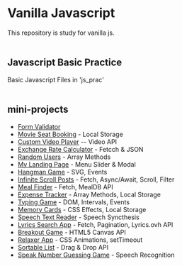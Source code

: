 # Vanilla Javascript
This repository is study for vanilla js.
<br>
<br>

## Javascript Basic Practice

Basic Javascript Files in 'js_prac'
<br>
<br>

## mini-projects

- [Form Validator](https://joonseongpark.github.io/vanilla_js/Form%20Validator "Link")
- [Movie Seat Booking](https://joonseongpark.github.io/vanilla_js/Movie%20Seat%20Booking "Link") - Local Storage
- [Custom Video Player](https://joonseongpark.github.io/vanilla_js/Custom%20Video%20Player "Link") -- Video API
- [Exchange Rate Calculator](https://joonseongpark.github.io/vanilla_js/Exchange%20Rate%20Calculator "Link") - Fetcch & JSON
- [Random Users](https://joonseongpark.github.io/vanilla_js/Random%20Users "Link") - Array Methods
- [My Landing Page](https://joonseongpark.github.io/vanilla_js/My%20Landing%20Page "Link") - Menu Slider & Modal
- [Hangman Game](https://joonseongpark.github.io/vanilla_js/Hangman%20Game "Link") - SVG, Events
- [Infinite Scroll Posts](https://joonseongpark.github.io/vanilla_js/Infinite%20Scroll%20Posts "Link") - Fetch, Async/Await, Scroll, Filter
- [Meal Finder](https://joonseongpark.github.io/vanilla_js/Meal%20Finder "Link") - Fetch, MealDB API
- [Expense Tracker](https://joonseongpark.github.io/vanilla_js/Expense%20Tracker "Link") - Array Methods, Local Storage
- [Typing Game](https://joonseongpark.github.io/vanilla_js/Typing%20Game "Link") - DOM, Intervals, Events
- [Memory Cards](https://joonseongpark.github.io/vanilla_js/Memory%20Cards "Link") - CSS Effects, Local Storage
- [Speech Text Reader](https://joonseongpark.github.io/vanilla_js/Speech%20Text%20Reader "Link") - Speech Syncthesis
- [Lyrics Search App](https://joonseongpark.github.io/vanilla_js/Lyrics%20Search%20App "Link") - Fetch, Pagination, Lyrics.ovh API
- [Breakout Game](https://joonseongpark.github.io/vanilla_js/Breakout%20Game "Link") - HTML5 Canvas API
- [Relaxer App](https://joonseongpark.github.io/vanilla_js/Relaxer%20App "Link") - CSS Animations, setTimeout
- [Sortable List](https://joonseongpark.github.io/vanilla_js/Sortable%20List "Link") - Drag & Drop API
- [Speak Number Guessing Game](https://joonseongpark.github.io/vanilla_js/Speak%20Number%20Guessing%20Game "Link") - Speech Recognition
